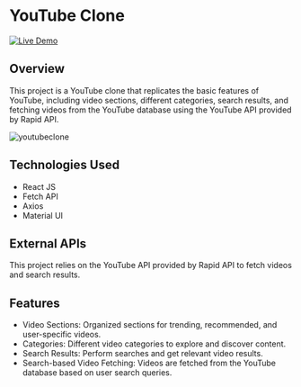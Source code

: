 # YouTube Clone
[![Live Demo](https://img.shields.io/badge/Visit%20Here%20for%20the%20Website-Check%20it%20Out-brightgreen)](https://youryoutbe.netlify.app/)
## Overview

This project is a YouTube clone that replicates the basic features of YouTube, including video sections, different categories, search results, and fetching videos from the YouTube database using the YouTube API provided by Rapid API.

![youtubeclone](https://github.com/Vipinsharrmaa/youtube-clone/assets/85492738/f573c517-1755-4513-a66b-ff7cbd5ddf75)

## Technologies Used

- React JS
- Fetch API
- Axios
- Material UI

## External APIs

This project relies on the YouTube API provided by Rapid API to fetch videos and search results.

## Features

- Video Sections: Organized sections for trending, recommended, and user-specific videos.
- Categories: Different video categories to explore and discover content.
- Search Results: Perform searches and get relevant video results.
- Search-based Video Fetching: Videos are fetched from the YouTube database based on user search queries.
